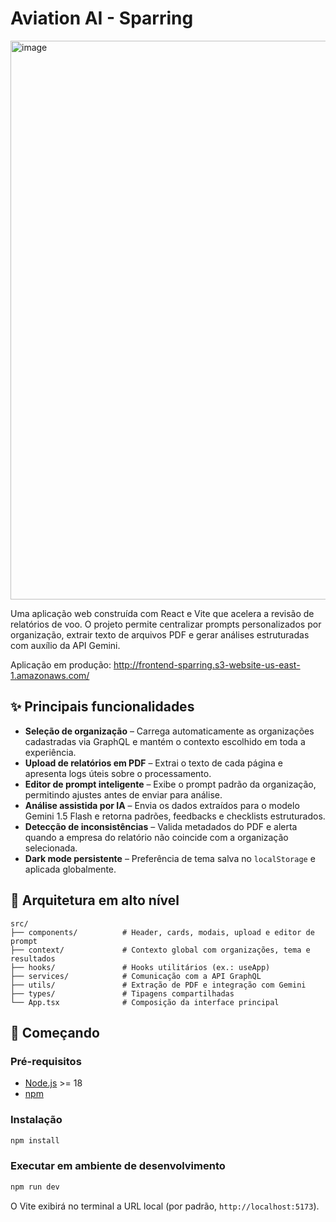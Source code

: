 # Aviation AI - Sparring

<img width="948" height="894" alt="image" src="https://github.com/user-attachments/assets/d9a92c09-9799-4f1d-b54b-fa795f5a00db" />


Uma aplicação web construída com React e Vite que acelera a revisão de relatórios de voo. O projeto permite centralizar prompts personalizados por organização, extrair texto de arquivos PDF e gerar análises estruturadas com auxílio da API Gemini.

Aplicação em produção: http://frontend-sparring.s3-website-us-east-1.amazonaws.com/

## ✨ Principais funcionalidades

- **Seleção de organização** – Carrega automaticamente as organizações cadastradas via GraphQL e mantém o contexto escolhido em toda a experiência.
- **Upload de relatórios em PDF** – Extrai o texto de cada página e apresenta logs úteis sobre o processamento.
- **Editor de prompt inteligente** – Exibe o prompt padrão da organização, permitindo ajustes antes de enviar para análise.
- **Análise assistida por IA** – Envia os dados extraídos para o modelo Gemini 1.5 Flash e retorna padrões, feedbacks e checklists estruturados.
- **Detecção de inconsistências** – Valida metadados do PDF e alerta quando a empresa do relatório não coincide com a organização selecionada.
- **Dark mode persistente** – Preferência de tema salva no `localStorage` e aplicada globalmente.

## 🧱 Arquitetura em alto nível

```
src/
├── components/          # Header, cards, modais, upload e editor de prompt
├── context/             # Contexto global com organizações, tema e resultados
├── hooks/               # Hooks utilitários (ex.: useApp)
├── services/            # Comunicação com a API GraphQL
├── utils/               # Extração de PDF e integração com Gemini
├── types/               # Tipagens compartilhadas
└── App.tsx              # Composição da interface principal
```

## 🚀 Começando

### Pré-requisitos

- [Node.js](https://nodejs.org/) >= 18
- [npm](https://www.npmjs.com/)

### Instalação

```bash
npm install
```

### Executar em ambiente de desenvolvimento

```bash
npm run dev
```

O Vite exibirá no terminal a URL local (por padrão, `http://localhost:5173`).
